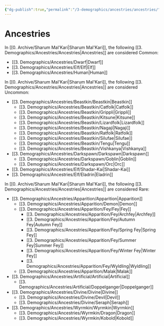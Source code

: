 ```yaml
---
{"dg-publish":true,"permalink":"/3-demographics/ancestries/ancestries/","noteIcon":""}
---
```


# Ancestries

In [[0. Archive/Sharum Mal'Kari\|Sharum Mal'Kari]], the following [[3. Demographics/Ancestries/Ancestries\|Ancestries]] are considered Common:

- [[3. Demographics/Ancestries/Dwarf\|Dwarf]] 
- [[3. Demographics/Ancestries/Elf/Elf\|Elf]] 
- [[3. Demographics/Ancestries/Human\|Human]]

In [[0. Archive/Sharum Mal'Kari\|Sharum Mal'Kari]], the following [[3. Demographics/Ancestries/Ancestries\|Ancestries]] are considered Uncommon: 

- [[3. Demographics/Ancestries/Beastkin/Beastkin\|Beastkin]] 
	- [[3. Demographics/Ancestries/Beastkin/Catfolk\|Catfolk]] 
	- [[3. Demographics/Ancestries/Beastkin/Grippli\|Grippli]] 
	- [[3. Demographics/Ancestries/Beastkin/Kitsune\|Kitsune]] 
	- [[3. Demographics/Ancestries/Beastkin/Lizardfolk\|Lizardfolk]] 
	- [[3. Demographics/Ancestries/Beastkin/Nagaji\|Nagaji]] 
	- [[3. Demographics/Ancestries/Beastkin/Ratfolk\|Ratfolk]] 
	- [[3. Demographics/Ancestries/Beastkin/Silufae\|Silufae]] 
	- [[3. Demographics/Ancestries/Beastkin/Tengu\|Tengu]] 
	- [[3. Demographics/Ancestries/Beastkin/Vishkanya\|Vishkanya]] 
- [[3. Demographics/Ancestries/Darkspawn/Darkspawn\|Darkspawn]] 
	- [[3. Demographics/Ancestries/Darkspawn/Goblin\|Goblin]] 
	- [[3. Demographics/Ancestries/Darkspawn/Orc\|Orc]] 
- [[3. Demographics/Ancestries/Elf/Shadar-Kai\|Shadar-Kai]] 
- [[3. Demographics/Ancestries/Elf/Eladrin\|Eladrin]]

In [[0. Archive/Sharum Mal'Kari\|Sharum Mal'Kari]], the following [[3. Demographics/Ancestries/Ancestries\|Ancestries]] are considered Rare:

- [[3. Demographics/Ancestries/Apparition/Apparition\|Apparition]] 
	- [[3. Demographics/Ancestries/Apparition/Demon\|Demon]] 
	- [[3. Demographics/Ancestries/Apparition/Fey/Fey\|Fey]] 
		- [[3. Demographics/Ancestries/Apparition/Fey/Archfey\|Archfey]] 
		- [[3. Demographics/Ancestries/Apparition/Fey/Autumn Fey\|Autumn Fey]] 
		- [[3. Demographics/Ancestries/Apparition/Fey/Spring Fey\|Spring Fey]] 
		- [[3. Demographics/Ancestries/Apparition/Fey/Summer Fey\|Summer Fey]] 
		- [[3. Demographics/Ancestries/Apparition/Fey/Winter Fey\|Winter Fey]] 
		- [[3. Demographics/Ancestries/Apparition/Fey/Wyldling\|Wyldling]] 
	- [[3. Demographics/Ancestries/Apparition/Malak\|Malak]] 
- [[3. Demographics/Ancestries/Artificial/Artificial\|Artificial]] 
	- [[3. Demographics/Ancestries/Artificial/Doppelganger\|Doppelganger]] 
- [[3. Demographics/Ancestries/Divine/Divine\|Divine]]
	- [[3. Demographics/Ancestries/Divine/Devil\|Devil]] 
	- [[3. Demographics/Ancestries/Divine/Seraph\|Seraph]] 
-  [[3. Demographics/Ancestries/Wyrmkin/Wyrmkin\|Wyrmkin]] 
	- [[3. Demographics/Ancestries/Wyrmkin/Dragon\|Dragon]]
	- [[3. Demographics/Ancestries/Wyrmkin/Kobold\|Kobold]] 

